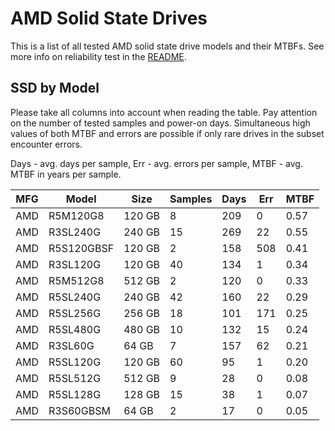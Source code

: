 AMD Solid State Drives
======================

This is a list of all tested AMD solid state drive models and their MTBFs. See
more info on reliability test in the [README](https://github.com/linuxhw/SMART).

SSD by Model
------------

Please take all columns into account when reading the table. Pay attention on the
number of tested samples and power-on days. Simultaneous high values of both MTBF
and errors are possible if only rare drives in the subset encounter errors.

Days - avg. days per sample,
Err  - avg. errors per sample,
MTBF - avg. MTBF in years per sample.

| MFG       | Model              | Size   | Samples | Days  | Err   | MTBF |
|-----------|--------------------|--------|---------|-------|-------|------|
| AMD       | R5M120G8           | 120 GB | 8       | 209   | 0     | 0.57   |
| AMD       | R3SL240G           | 240 GB | 15      | 269   | 22    | 0.55   |
| AMD       | R5S120GBSF         | 120 GB | 2       | 158   | 508   | 0.41   |
| AMD       | R3SL120G           | 120 GB | 40      | 134   | 1     | 0.34   |
| AMD       | R5M512G8           | 512 GB | 2       | 120   | 0     | 0.33   |
| AMD       | R5SL240G           | 240 GB | 42      | 160   | 22    | 0.29   |
| AMD       | R5SL256G           | 256 GB | 18      | 101   | 171   | 0.25   |
| AMD       | R5SL480G           | 480 GB | 10      | 132   | 15    | 0.24   |
| AMD       | R3SL60G            | 64 GB  | 7       | 157   | 62    | 0.21   |
| AMD       | R5SL120G           | 120 GB | 60      | 95    | 1     | 0.20   |
| AMD       | R5SL512G           | 512 GB | 9       | 28    | 0     | 0.08   |
| AMD       | R5SL128G           | 128 GB | 15      | 38    | 1     | 0.07   |
| AMD       | R3S60GBSM          | 64 GB  | 2       | 17    | 0     | 0.05   |
